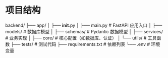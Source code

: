 # 项目结构
backend/
├── app/
│   ├── __init__.py
│   ├── main.py              # FastAPI 应用入口
│   ├── models/              # 数据库模型
│   ├── schemas/             # Pydantic 数据模型
│   ├── services/            # 业务实现
│   ├── core/                # 核心配置（如数据库、认证）
│   └── utils/               # 工具函数
├── tests/                   # 测试代码
├── requirements.txt         # 依赖列表
└── .env                     # 环境变量